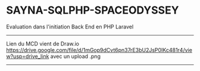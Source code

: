 # SAYNA-SQLPHP-SPACEODYSSEY
Evaluation dans l'initiation Back End en PHP Laravel
****************************************************

Lien du MCD vient de Draw.io
https://drive.google.com/file/d/1mGop9dCvt6pn37rE3bU2JsP0IKc481r4/view?usp=drive_link
avec un upload .png
***********************************************************
